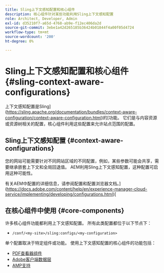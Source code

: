 ```yaml
---
title: Sling上下文感知配置和核心组件
description: 核心组件针对某些功能利用Sling上下文感知配置
role: Architect, Developer, Admin
exl-id: d35210f7-a65d-4768-ab9e-f12ec406da2d
source-git-commit: 3ebe1a42d265185b36424b01844f4a00f05d4724
workflow-type: tm+mt
source-wordcount: '200'
ht-degree: 0%

---
```


# Sling上下文感知配置和核心组件 {#sling-context-aware-configurations}

上下文感知配置是Sling](https://sling.apache.org/documentation/bundles/context-aware-configuration/context-aware-configuration.html)的[功能。 它们是与内容资源或资源树相关的配置，核心组件利用这些配置来允许站点范围的配置。

## Sling上下文感知配置 {#context-aware-configurations}

您的网站可能需要针对不同网站区域的不同配置，例如，某些参数可能会共享，需要继承嵌套上下文和全局回退值。 AEM利用Sling上下文感知配置，这种配置可启用这种可能性。

有关AEM中配置的详细信息，请参阅配置和配置浏览器文档。](https://docs.adobe.com/content/help/en/experience-manager-cloud-service/implementing/developing/configurations.html)[

## 在核心组件中使用 {#core-components}

许多核心组件功能都利用上下文感知配置。 所有此类配置都位于以下节点下：

* `/conf/<my-site>/sling:configs/<my-configuration>`

单个配置取决于特定组件或功能。 使用上下文感知配置的核心组件的功能包括：

* [PDF查看器组件](https://github.com/adobe/aem-core-wcm-components/tree/master/content/src/content/jcr_root/apps/core/wcm/components/pdfviewer/v1/pdfviewer#context-aware-config)
* [Adobe客户端数据层](/help/developing/data-layer/overview.md#installation-activation)
* [AMP支持](https://github.com/adobe/aem-core-wcm-components/tree/master/extensions/amp)
